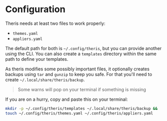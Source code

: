 # Configuration

Theris needs at least two files to work properly:

- `themes.yaml`
- `appliers.yaml`

The default path for both is `~/.config/theris`, but you can provide another using the CLI.
You can also create a `templates` directory within the same path to define your templates.

As theris modifies some possibly important files, it optionally creates backups using `tar` and `gunzip` to keep
you safe. For that you'll need to create `~/.local/share/theris/backup`.

> Some warns will pop on your terminal if something is missing

If you are on a hurry, copy and paste this on your terminal:

```sh
mkdir -p ~/.config/theris/templates ~/.local/share/theris/backup &&
touch ~/.config/theris/themes.yaml ~/.config/theris/appliers.yaml
```
